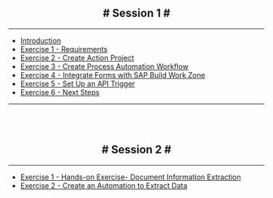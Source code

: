 <!-- docs/_sidebar.md -->

<h2 style="text-align: center;"># Session 1 #</h2>

---

* [Introduction](/)
* [Exercise 1 - Requirements](/01%20-%20Requirements.md)
* [Exercise 2 - Create Action Project](/02%20-%20Create%20Action%20Project.md)
* [Exercise 3 - Create Process Automation Workflow](/03%20-%20Create%20Process%20Automation%20Workflow.md)
* [Exercise 4 - Integrate Forms with SAP Build Work Zone](/04%20-%20Integrate%20Forms%20with%20SAP%20Build%20Work%20Zone.md)
* [Exercise 5 - Set Up an API Trigger](/05%20-%20Set%20Up%20an%20API%20Trigger.md)
* [Exercise 6 - Next Steps](/06%20-%20Next%20Steps.md)
---
<br>
<br>

<h2 style="text-align: center;"># Session 2 #</h2>

---



* [Exercise 1 - Hands-on Exercise- Document Information Extraction](/Hands-on%20Exercise-%20Document%20Information%20Extraction.md)
* [Exercise 2 - Create an Automation to Extract Data](/Create%20an%20Automation%20to%20Extract%20Data.md)


